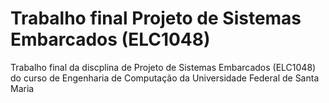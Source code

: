 <h1> Trabalho final Projeto de Sistemas Embarcados (ELC1048) </h1>

<p> Trabalho final da discplina de Projeto de Sistemas Embarcados (ELC1048) do curso de Engenharia de Computação da Universidade Federal de Santa Maria </p>



